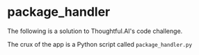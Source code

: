 # package_handler
The following is a solution to Thoughtful.AI's code challenge.

The crux of the app is a Python script called `package_handler.py`
